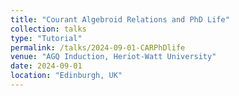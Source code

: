 ```yaml
---
title: "Courant Algebroid Relations and PhD Life"
collection: talks
type: "Tutorial"
permalink: /talks/2024-09-01-CARPhDlife
venue: "AGQ Induction, Heriot-Watt University"
date: 2024-09-01
location: "Edinburgh, UK"
---
```

